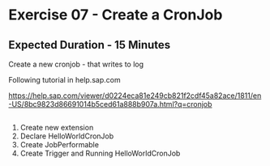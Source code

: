 # Exercise 07 - Create a CronJob
## Expected Duration - 15 Minutes

Create a new cronjob - that writes to log

Following tutorial in help.sap.com

https://help.sap.com/viewer/d0224eca81e249cb821f2cdf45a82ace/1811/en-US/8bc9823d86691014b5ced61a888b907a.html?q=cronjob

## 
1. Create new extension
2. Declare HelloWorldCronJob
3. Create JobPerformable
4. Create Trigger and Running HelloWorldCronJob

   

   